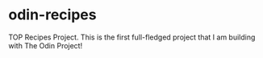 # odin-recipes
TOP Recipes Project.
This is the first full-fledged project that I am building with The Odin Project!
